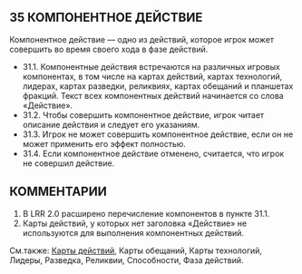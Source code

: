 35 КОМПОНЕНТНОЕ ДЕЙСТВИЕ
---

Компонентное действие — одно из действий, которое игрок может совершить во время своего хода в фазе действий.  
* 31.1. Компонентные действия встречаются на различных игровых компонентах, в том числе на картах действий, картах технологий, лидерах, картах разведки, реликвиях, картах обещаний и планшетах фракций. Текст всех компонентных действий начинается со слова «Действие».  
* 31.2. Чтобы совершить компонентное действие, игрок читает описание действия и следует его указаниям.  
* 31.3. Игрок не может совершить компонентное действие, если он не может применить его эффект полностью.  
* 31.4. Если компонентное действие отменено, считается, что игрок не совершил действие.  

КОММЕНТАРИИ
---
1) В LRR 2.0 расширено перечисление компонентов в пункте 31.1.
2) Карты действий, у которых нет заголовка «Действие» не используются для выполнения компонентных действий.

См.также: [Карты действий](action_cards.md), Карты обещаний, Карты технологий, Лидеры, Разведка, Реликвии, Способности, Фаза действий.
